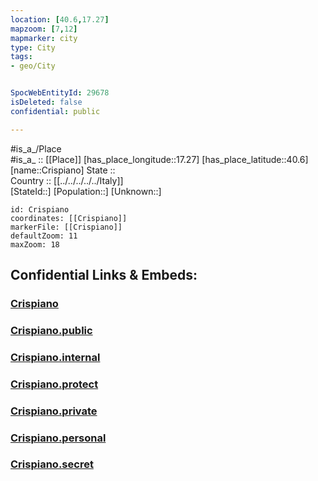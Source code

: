 ```yaml
---
location: [40.6,17.27] 
mapzoom: [7,12] 
mapmarker: city 
type: City
tags:
- geo/City


SpocWebEntityId: 29678
isDeleted: false
confidential: public

---
```

#is_a_/Place  
#is_a_ :: [[Place]] 
[has_place_longitude::17.27] 
[has_place_latitude::40.6] 
[name::Crispiano] 
State ::  
Country :: [[../../../../../Italy]]  
[StateId::] 
[Population::] 
[Unknown::] 


```leaflet
id: Crispiano
coordinates: [[Crispiano]] 
markerFile: [[Crispiano]] 
defaultZoom: 11 
maxZoom: 18
```


## Confidential Links & Embeds: 

### [Crispiano](/_Standards/Earth/Continent/Europe/Europe~South/Italy/regions~Italy/Apulia/Taranto.Province/City/Crispiano.md) 

### [Crispiano.public](/_public/Earth/Continent/Europe/Europe~South/Italy/regions~Italy/Apulia/Taranto.Province/City/Crispiano.public.md) 

### [Crispiano.internal](/_internal/Earth/Continent/Europe/Europe~South/Italy/regions~Italy/Apulia/Taranto.Province/City/Crispiano.internal.md) 

### [Crispiano.protect](/_protect/Earth/Continent/Europe/Europe~South/Italy/regions~Italy/Apulia/Taranto.Province/City/Crispiano.protect.md) 

### [Crispiano.private](/_private/Earth/Continent/Europe/Europe~South/Italy/regions~Italy/Apulia/Taranto.Province/City/Crispiano.private.md) 

### [Crispiano.personal](/_personal/Earth/Continent/Europe/Europe~South/Italy/regions~Italy/Apulia/Taranto.Province/City/Crispiano.personal.md) 

### [Crispiano.secret](/_secret/Earth/Continent/Europe/Europe~South/Italy/regions~Italy/Apulia/Taranto.Province/City/Crispiano.secret.md)

